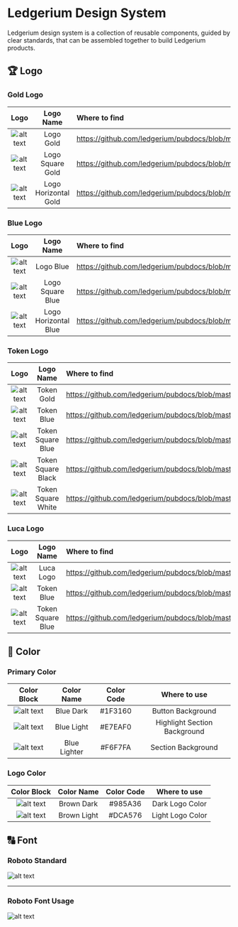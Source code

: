 # Ledgerium Design System

Ledgerium design system is a collection of reusable components, guided by clear standards, that can be assembled together to build Ledgerium products.

##

## 🏆 Logo

### Gold Logo

|                                                                           Logo                                                                           |      Logo Name       | Where to find                                                                                              |
| :------------------------------------------------------------------------------------------------------------------------------------------------------: | :------------------: | :--------------------------------------------------------------------------------------------------------- |
|           ![alt text](https://github.com/ledgerium/pubdocs/blob/master/DesignSystemAssets/Logo/Ledgerium_logo_gold.svg "#Ledgerium_logo_gold")           |      Logo Gold       | https://github.com/ledgerium/pubdocs/blob/master/DesignSystemAssets/Logo/Ledgerium_logo_gold.svg           |
|     ![alt text](https://github.com/ledgerium/pubdocs/blob/master/DesignSystemAssets/Logo/Ledgerium_logosquare_gold.svg "#Ledgerium_logosquare_gold")     |   Logo Square Gold   | https://github.com/ledgerium/pubdocs/blob/master/DesignSystemAssets/Logo/Ledgerium_logosquare_gold.svg     |
| ![alt text](https://github.com/ledgerium/pubdocs/blob/master/DesignSystemAssets/Logo/Ledgerium_logohorizontal_gold.svg "#Ledgerium_logohorizontal_gold") | Logo Horizontal Gold | https://github.com/ledgerium/pubdocs/blob/master/DesignSystemAssets/Logo/Ledgerium_logohorizontal_gold.svg |

### Blue Logo

|                                                                           Logo                                                                           |      Logo Name       | Where to find                                                                                              |
| :------------------------------------------------------------------------------------------------------------------------------------------------------: | :------------------: | :--------------------------------------------------------------------------------------------------------- |
|           ![alt text](https://github.com/ledgerium/pubdocs/blob/master/DesignSystemAssets/Logo/Ledgerium_logo_blue.svg "#Ledgerium_logo_blue")           |      Logo Blue       | https://github.com/ledgerium/pubdocs/blob/master/DesignSystemAssets/Logo/Ledgerium_logo_blue.svg           |
|     ![alt text](https://github.com/ledgerium/pubdocs/blob/master/DesignSystemAssets/Logo/Ledgerium_logosquare_blue.svg "#Ledgerium_logosquare_blue")     |   Logo Square Blue   | https://github.com/ledgerium/pubdocs/blob/master/DesignSystemAssets/Logo/Ledgerium_logosquare_blue.svg     |
| ![alt text](https://github.com/ledgerium/pubdocs/blob/master/DesignSystemAssets/Logo/Ledgerium_logohorizontal_blue.svg "#Ledgerium_logohorizontal_blue") | Logo Horizontal Blue | https://github.com/ledgerium/pubdocs/blob/master/DesignSystemAssets/Logo/Ledgerium_logohorizontal_blue.svg |

### Token Logo

|                                                                          Logo                                                                           |     Logo Name      | Where to find                                                                                         |
| :-----------------------------------------------------------------------------------------------------------------------------------------------------: | :----------------: | :---------------------------------------------------------------------------------------------------- |
|         ![alt text](https://github.com/ledgerium/pubdocs/blob/master/DesignSystemAssets/Token/Ledgerium_token_gold.svg "#Ledgerium_token_gold")         |     Token Gold     | https://github.com/ledgerium/pubdocs/blob/master/DesignSystemAssets/Token/Ledgerium_token_gold.svg    |
|         ![alt text](https://github.com/ledgerium/pubdocs/blob/master/DesignSystemAssets/Token/Ledgerium_token_blue.svg "#Ledgerium_token_blue")         |     Token Blue     | https://github.com/ledgerium/pubdocs/blob/master/DesignSystemAssets/Ledgerium_logosquare_blue.svg     |
|  ![alt text](https://github.com/ledgerium/pubdocs/blob/master/DesignSystemAssets/Token/Ledgerium_token_square_blue.svg "#Ledgerium_token_square_blue")  | Token Square Blue  | https://github.com/ledgerium/pubdocs/blob/master/DesignSystemAssets/Ledgerium_logohorizontal_blue.svg |
| ![alt text](https://github.com/ledgerium/pubdocs/blob/master/DesignSystemAssets/Token/Ledgerium_token_square_black.svg "#Ledgerium_token_square_black") | Token Square Black | https://github.com/ledgerium/pubdocs/blob/master/DesignSystemAssets/Ledgerium_logohorizontal_blue.svg |
| ![alt text](https://github.com/ledgerium/pubdocs/blob/master/DesignSystemAssets/Token/Ledgerium_token_square_white.svg "#Ledgerium_token_square_white") | Token Square White | https://github.com/ledgerium/pubdocs/blob/master/DesignSystemAssets/Ledgerium_logohorizontal_blue.svg |

### Luca Logo

|                                                                         Logo                                                                          |     Logo Name     | Where to find                                                                                         |
| :---------------------------------------------------------------------------------------------------------------------------------------------------: | :---------------: | :---------------------------------------------------------------------------------------------------- |
|                   ![alt text](https://github.com/ledgerium/pubdocs/blob/master/DesignSystemAssets/Logo/Luca_logo.png "#luca_logo")                    |     Luca Logo     | https://github.com/ledgerium/pubdocs/blob/master/DesignSystemAssets/Logo/Luca_logo.png                |
|            ![alt text](https://github.com/ledgerium/pubdocs/blob/master/DesignSystemAssets/Logo/Luca_logo_Square.png "#luca_logo_square")             |    Token Blue     | https://github.com/ledgerium/pubdocs/blob/master/DesignSystemAssets/Logo/Luca_logo_Square.png         |
| ![alt text](https://github.com/ledgerium/pubdocs/blob/master/DesignSystemAssets/Token/Ledgerium_token_square_blue.svg "#Ledgerium_token_square_blue") | Token Square Blue | https://github.com/ledgerium/pubdocs/blob/master/DesignSystemAssets/Ledgerium_logohorizontal_blue.svg |

## 🌈 Color

### Primary Color

|                                                   Color Block                                                    |  Color Name  | Color Code |         Where to use         |
| :--------------------------------------------------------------------------------------------------------------: | :----------: | :--------: | :--------------------------: |
| ![alt text](https://github.com/ledgerium/pubdocs/blob/master/DesignSystemAssets/ColorBlock/1F3160.svg "#1F3160") |  Blue Dark   |  #1F3160   |      Button Background       |
| ![alt text](https://github.com/ledgerium/pubdocs/blob/master/DesignSystemAssets/ColorBlock/E7EAF0.svg "#E7EAF0") |  Blue Light  |  #E7EAF0   | Highlight Section Background |
| ![alt text](https://github.com/ledgerium/pubdocs/blob/master/DesignSystemAssets/ColorBlock/F6F7FA.svg "#F6F7FA") | Blue Lighter |  #F6F7FA   |      Section Background      |

### Logo Color

|                                                   Color Block                                                    | Color Name  | Color Code |   Where to use   |
| :--------------------------------------------------------------------------------------------------------------: | :---------: | :--------: | :--------------: |
| ![alt text](https://github.com/ledgerium/pubdocs/blob/master/DesignSystemAssets/ColorBlock/985A36.svg "#985A36") | Brown Dark  |  #985A36   | Dark Logo Color  |
| ![alt text](https://github.com/ledgerium/pubdocs/blob/master/DesignSystemAssets/ColorBlock/dca576.svg "#DCA576") | Brown Light |  #DCA576   | Light Logo Color |

## 🔠 Font

### Roboto Standard

![alt text](https://github.com/ledgerium/pubdocs/blob/master/DesignSystemAssets/Font/font_roboto.svg "font_roboto")

---

### Roboto Font Usage

![alt text](https://github.com/ledgerium/pubdocs/blob/master/DesignSystemAssets/Font/font_option.svg "font_option")
